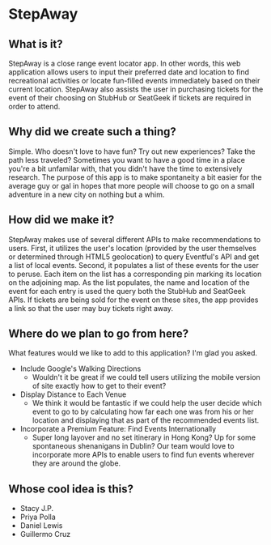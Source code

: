 # StepAway

## What is it?
StepAway is a close range event locator app. In other words, this web application allows users to input their preferred date and location to find recreational activities or locate fun-filled events immediately based on their current location. StepAway also assists the user in purchasing tickets for the event of their choosing on StubHub or SeatGeek if tickets are required in order to attend.

## Why did we create such a thing? 
Simple. Who doesn't love to have fun? Try out new experiences? Take the path less traveled? Sometimes you want to have a good time in a place you're a bit unfamilar with, that you didn't have the time to extensively research. The purpose of this app is to make spontaneity a bit easier for the average guy or gal in hopes that more people will choose to go on a small adventure in a new city on nothing but a whim. 

## How did we make it?
StepAway makes use of several different APIs to make recommendations to users. First, it utilizes the user's location (provided by the user themselves or determined through HTML5 geolocation) to query Eventful's API and get a list of local events. Second, it populates a list of these events for the user to peruse. Each item on the list has a corresponding pin marking its location on the adjoining map. As the list populates, the name and location of the event for each entry is used the query both the StubHub and SeatGeek APIs. If tickets are being sold for the event on these sites, the app provides a link so that the user may buy tickets right away. 

## Where do we plan to go from here?
 What features would we like to add to this application? I'm glad you asked. 
  * Include Google's Walking Directions 
      * Wouldn't it be great if we could tell users utilizing the mobile version of site exactly how to get to their event?
  * Display Distance to Each Venue 
      * We think it would be fantastic if we could help the user decide which event to go to by calculating how far each one was from his or her location and displaying that as part of the recommended events list.
  * Incorporate a Premium Feature: Find Events Internationally 
      * Super long layover and no set itinerary in Hong Kong? Up for some spontaneous shenanigans in Dublin? Our team would love to incorporate more APIs to enable users to find fun events wherever they are around the globe. 

## Whose cool idea is this? 
  * Stacy J.P.
  * Priya Polla 
  * Daniel Lewis 
  * Guillermo Cruz 
